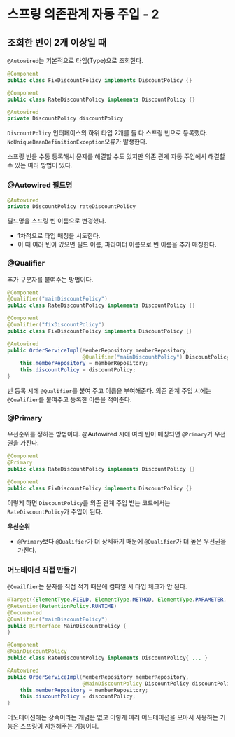 # 스프링 의존관계 자동 주입 - 2

## 조회한 빈이 2개 이상일 때

`@Autowired`는 기본적으로 타입(Type)으로 조회한다.

```java
@Component
public class FixDiscountPolicy implements DiscountPolicy {}

@Component
public class RateDiscountPolicy implements DiscountPolicy {}

@Autowired
private DiscountPolicy discountPolicy
```
`DiscountPolicy` 인터페이스의 하위 타입 2개를 둘 다 스프링 빈으로 등록했다.<br>
`NoUniqueBeanDefinitionException`오류가 발생한다.

스프링 빈을 수동 등록해서 문제를 해결할 수도 있지만 의존 관계 자동 주입에서 해결할 수 있는 여러 방법이 있다.

### @Autowired 필드명
```java
@Autowired 
private DiscountPolicy rateDiscountPolicy
```
필드명을 스프링 빈 이름으로 변경했다.

- 1차적으로 타입 매칭을 시도한다.
- 이 때 여러 빈이 있으면 필드 이름, 파라미터 이름으로 빈 이름을 추가 매칭한다.

### @Qualifier

추가 구분자를 붙여주는 방법이다.

```java
@Component
@Qualifier("mainDiscountPolicy")
public class RateDiscountPolicy implements DiscountPolicy {}

@Component
@Qualifier("fixDiscountPolicy")
public class FixDiscountPolicy implements DiscountPolicy {}

@Autowired
public OrderServiceImpl(MemberRepository memberRepository,
                        @Qualifier("mainDiscountPolicy") DiscountPolicy discountPolicy) {
    this.memberRepository = memberRepository;
    this.discountPolicy = discountPolicy;
}
```
빈 등록 시에 `@Qualifier`를 붙여 주고 이름을 부여해준다. 의존 관계 주입 시에는 `@Qualifier`를 붙여주고 등록한 이름을 적어준다.

### @Primary

우선순위를 정하는 방법이다. @Autowired 시에 여러 빈이 매칭되면 `@Primary`가 우선권을 가진다.

```java
@Component 
@Primary
public class RateDiscountPolicy implements DiscountPolicy {} 

@Component
public class FixDiscountPolicy implements DiscountPolicy {}
```

이렇게 하면 `DiscountPolicy`를 의존 관계 주입 받는 코드에서는 `RateDiscountPolicy`가 주입이 된다.

**우선순위**
- `@Primary`보다 `@Qualifier`가 더 상세하기 때문에 `@Qualifier`가 더 높은 우선권을 가진다.

### 어노테이션 직접 만들기
`@Quailfier`는 문자를 직접 적기 때문에 컴파일 시 타입 체크가 안 된다.

```java
@Target({ElementType.FIELD, ElementType.METHOD, ElementType.PARAMETER, ElementType.TYPE, ElementType.ANNOTATION_TYPE})
@Retention(RetentionPolicy.RUNTIME)
@Documented
@Qualifier("mainDiscountPolicy")
public @interface MainDiscountPolicy {
}

@Component
@MainDiscountPolicy
public class RateDiscountPolicy implements DiscountPolicy{ ... }

@Autowired
public OrderServiceImpl(MemberRepository memberRepository,
                        @MainDiscountPolicy DiscountPolicy discountPolicy) {
    this.memberRepository = memberRepository;
    this.discountPolicy = discountPolicy;
}
```
어노테이션에는 상속이라는 개념은 없고 이렇게 여러 어노테이션을 모아서 사용하는 기능은 스프링이 지원해주는 기능이다.